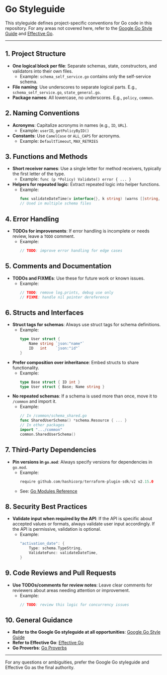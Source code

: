 # Go Styleguide

This styleguide defines project-specific conventions for Go code in this repository. For any areas not covered here, refer to the [Google Go Style Guide](https://google.github.io/styleguide/go/index.html) and [Effective Go](https://go.dev/doc/effective_go).

---

## 1. Project Structure
- **One logical block per file**: Separate schemas, state, constructors, and validators into their own files.
  - Example: `schema_self_service.go` contains only the self-service schema.
- **File naming**: Use underscores to separate logical parts. E.g., `schema_self_service.go`, `state_general.go`.
- **Package names**: All lowercase, no underscores. E.g., `policy`, `common`.

## 2. Naming Conventions
- **Acronyms**: Capitalize acronyms in names (e.g., `ID`, `URL`).
  - Example: `userID`, `getPolicyByID()`
- **Constants**: Use `CamelCase` or `ALL_CAPS` for acronyms.
  - Example: `DefaultTimeout`, `MAX_RETRIES`

## 3. Functions and Methods
- **Short receiver names**: Use a single letter for method receivers, typically the first letter of the type.
  - Example: `func (p *Policy) Validate() error { ... }`
- **Helpers for repeated logic**: Extract repeated logic into helper functions.
  - Example:
    ```go
    func validateDateTime(v interface{}, k string) (warns []string, errs []error) { ... }
    // Used in multiple schema files
    ```

## 4. Error Handling
- **TODOs for improvements**: If error handling is incomplete or needs review, leave a `TODO` comment.
  - Example:
    ```go
    // TODO: improve error handling for edge cases
    ```

## 5. Comments and Documentation
- **TODOs and FIXMEs**: Use these for future work or known issues.
  - Example:
    ```go
    // TODO: remove log.prints, debug use only
    // FIXME: handle nil pointer dereference
    ```

## 6. Structs and Interfaces
- **Struct tags for schemas**: Always use struct tags for schema definitions.
  - Example:
    ```go
    type User struct {
        Name string `json:"name"`
        ID   int    `json:"id"`
    }
    ```
- **Prefer composition over inheritance**: Embed structs to share functionality.
  - Example:
    ```go
    type Base struct { ID int }
    type User struct { Base; Name string }
    ```
- **No repeated schemas**: If a schema is used more than once, move it to `/common` and import it.
  - Example:
    ```go
    // In /common/schema_shared.go
    func SharedUserSchema() *schema.Resource { ... }
    // In other packages
    import ".../common"
    common.SharedUserSchema()
    ```

## 7. Third-Party Dependencies
- **Pin versions in `go.mod`**: Always specify versions for dependencies in `go.mod`.
  - Example:
    ```go
    require github.com/hashicorp/terraform-plugin-sdk/v2 v2.15.0
    ```
  - See: [Go Modules Reference](https://go.dev/ref/mod)

## 8. Security Best Practices
- **Validate input when required by the API**: If the API is specific about accepted values or formats, always validate user input accordingly. If the API is permissive, validation is optional.
  - Example:
    ```go
    "activation_date": {
        Type: schema.TypeString,
        ValidateFunc: validateDateTime,
    }
    ```

## 9. Code Reviews and Pull Requests
- **Use TODOs/comments for review notes**: Leave clear comments for reviewers about areas needing attention or improvement.
  - Example:
    ```go
    // TODO: review this logic for concurrency issues
    ```

## 10. General Guidance
- **Refer to the Google Go styleguide at all opportunities**: [Google Go Style Guide](https://google.github.io/styleguide/go/index.html)
- **Refer to Effective Go**: [Effective Go](https://go.dev/doc/effective_go)
- **Go Proverbs**: [Go Proverbs](https://go-proverbs.github.io/)

---

For any questions or ambiguities, prefer the Google Go styleguide and Effective Go as the final authority.
